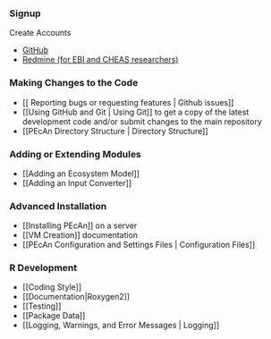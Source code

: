 ### Signup

Create Accounts
 * [GitHub](https://github.com/signup/free)
 * [Redmine (for EBI and CHEAS researchers)](https://ebi-forecast.igb.illinois.edu/redmine/account/register)

### Making Changes to the Code

* [[ Reporting bugs or requesting features | Github issues]]
* [[Using GitHub and Git | Using Git]] to get a copy of the latest development code and/or submit changes to the main repository
* [[PEcAn Directory Structure | Directory Structure]]


### Adding or Extending Modules

* [[Adding an Ecosystem Model]]
* [[Adding an Input Converter]]

### Advanced Installation

* [[Installing PEcAn]] on a server
* [[VM Creation]] documentation
* [[PEcAn Configuration and Settings Files | Configuration Files]]

### R Development

* [[Coding Style]]
* [[Documentation|Roxygen2]]
* [[Testing]]
* [[Package Data]]
* [[Logging, Warnings, and Error Messages | Logging]]